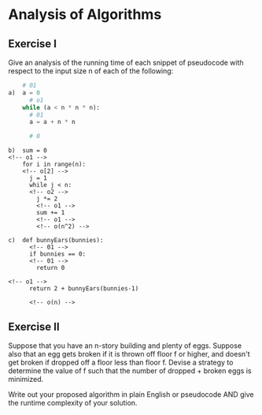 # Analysis of Algorithms

## Exercise I

Give an analysis of the running time of each snippet of
pseudocode with respect to the input size n of each of the following:

```python
    # 01
a)  a = 0
      # o1
    while (a < n * n * n):
      # 01
      a = a + n * n

      # 0
```


```
b)  sum = 0
<!-- o1 -->
    for i in range(n):
    <!-- o[2] -->
      j = 1
      while j < n:
      <!-- o2 -->
        j *= 2
        <!-- o1 -->
        sum += 1
        <!-- o1 -->
        <!-- o(n^2) -->
```

```
c)  def bunnyEars(bunnies):
      <!-- 01 -->
      if bunnies == 0:
      <!-- 01 -->
        return 0
        
<!-- o1 -->
      return 2 + bunnyEars(bunnies-1)

      <!-- o(n) -->
```

## Exercise II

Suppose that you have an n-story building and plenty of eggs. Suppose also that an egg gets broken if it is thrown off floor f or higher, and doesn't get broken if dropped off a floor less than floor f. Devise a strategy to determine the value of f such that the number of dropped + broken eggs is minimized.

Write out your proposed algorithm in plain English or pseudocode AND give the runtime complexity of your solution.

